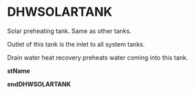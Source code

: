 # DHWSOLARTANK

Solar preheating tank. Same as other tanks.

Outlet of this tank is the inlet to all system tanks.

Drain water heat recovery preheats water coming into this tank.

**stName**

**endDHWSOLARTANK**